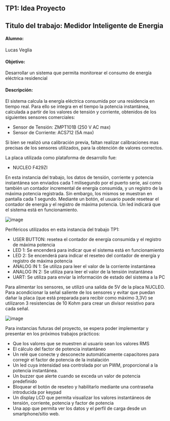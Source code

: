 ## TP1: Idea Proyecto
## Titulo del trabajo: Medidor Inteligente de Energia
#### Alumno: 
Lucas Veglia

#### Objetivo: 
Desarrollar un sistema que permita monitorear el consumo de energía eléctrica residencial

#### Descripción:
El sistema calcula la energía eléctrica consumida por una residencia en tiempo real. Para ello se integra en el tiempo la potencia instantánea, 
calculada a partir de los valores de tensión y corriente, obtenidos de los siguientes sensores comerciales:
- Sensor de Tensión: ZMPT101B (250 V AC max)
- Sensor de Corriente: ACS712 (5A max)
  
Si bien se realizó una calibración previa, faltan realizar calibraciones mas precisas de los sensores utilizados, para la obtención de valores correctos.

La placa utilizada como plataforma de desarrollo fue:

- NUCLEO F429ZI

En esta instancia del trabajo, los datos de tensión, corriente y potencia instantánea son enviados cada 1 milisegundo por el puerto serie, así como también un contador incremental de
energía consumida, y un registro de la máxima potencia registrada. Sin embargo, los mismos se muestran en pantalla cada 1 segundo. Mediante un botón, 
el usuario puede resetear el contador de energía y el registro de máxima potencia. Un led indicará que el sistema está en funcionamiento.

![image](https://github.com/LukeV511/TP1/assets/130575845/94b8c5a4-beb4-4e01-a253-b734dfec2141)


Periféricos utilizados en esta instancia del trabajo TP1:
- USER BUTTON: resetea el contador de energía consumida y el registro de máxima potencia
- LED 1: Se encenderá para indicar que el sistema está en funcionamiento
- LED 2: Se encenderá para indicar el reseteo del contador de energía y registro de máxima potencia
- ANALOG IN 1: Se utiliza para leer el valor de la corriente instantánea
- ANALOG IN 2: Se utiliza para leer el valor de la tensión instantánea
- UART: Se utiliza para enviar la información de estado del sistema a la PC

Para alimentar los sensores, se utilizó una salida de 5V de la placa NUCLEO. Para acondicionar la señal saliente de los sensores y evitar que puedan
dañar la placa (que está preparada para recibir como máximo 3,3V) se utilizaron 3 resistencias de 10 Kohm para crear un divisor resistivo para cada señal.

![image](https://github.com/LukeV511/TP1/assets/130575845/14039133-e906-4d69-9f93-270143cb3eea)

Para instancias futuras del proyecto, se espera poder implementar y presentar en los próximos trabajos prácticos:
- Que los valores que se muestren al usuario sean los valores RMS
- El cálculo del factor de potencia instantáneo
- Un relé que conecte y desconecte automáticamente capacitores para corregir el factor de potencia de la
instalación
- Un led cuya intensidad sea controlada por un PWM, proporcional a la potencia instantánea.
- Un buzzer que alerte cuando se exceda un valor de potencia predefinido
- Bloquear el botón de reseteo y habilitarlo mediante una contraseña introducida por keypad
- Un display LCD que permita visualizar los valores instantáneos de tensión, corriente, potencia y factor de
potencia
- Una app que permita ver los datos y el perfil de carga desde un smartphone/sitio web.






